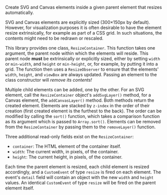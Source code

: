 Create SVG and Canvas elements inside a given parent element that resizes automatically.

SVG and Canvas elements are explicitly sized (300&times;150px by default).
However, for visualization purposes it is often desirable to have the element resize extrinsically, for example as part of a CSS grid.
In such situations, the contents might need to be redrawn or rescaled.

This library provides one class, `ResizeContainer`.
This function takes one argument, the parent node within which the elements will reside.
This parent node **must** be extrinsically or explicitly sized, either by setting `width` or `min-width`, and `height` or `min-height`, or, for example, by putting it into a grid.
The function then uses a `ResizeObserver` to ensure that the elements' `width`, `height`, and `viewBox` are always updated.
Passing an element to the class constructor will *remove its contents!*

Multiple child elements can be added, one by the other.
For an SVG element, call the `ResizeContainer` object's `addSvgLayer()` method, for a Canvas element, the `addCanvasLayer()` method.
Both methods return the created element.
Elements are stacked by `z-index` in the order of their creation (first created element is the furthest to the back).
The order can be modified by calling the `sort()` function, which takes a comparison function as its argument which is passed to `Array.sort()`.
Elements can be removed from the `ResizeContainer` by passing them to the `removeLayer()` function.

Three additional read-only fields exist on the `ResizeContainer`:
 - `container`: The HTML element of the container itself.
 - `width`: The current width, in pixels, of the container.
 - `height`: The current height, in pixels, of the container.

Each time the parent element is resized, each child element is resized accordingly, and a `CustomEvent` of type `resize` is fired on each element.
The event's `detail` field will contain an object with the new `width` and `height` values.
An identical `CustomEvent` of type `resize` will be fired on the parent element itself.

